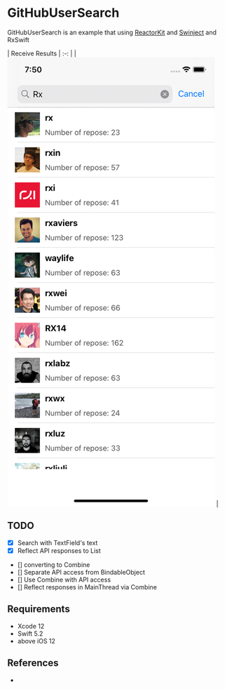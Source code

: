 # GitHubUserSearch

   GitHubUserSearch is an example that using [ReactorKit](https://github.com/ReactorKit/ReactorKit) and [Swinject](https://github.com/Swinject/Swinject) and RxSwift


   | Receive Results | :-: |
   | ![](./screenshot/screenshot_githubusersearch.png) | 

   ## TODO

   - [x] Search with TextField's text
   - [x] Reflect API responses to List
   - [] converting to Combine
   - [] Separate API access from BindableObject
   - [] Use Combine with API access
   - [] Reflect responses in MainThread via Combine

   ## Requirements

   - Xcode 12 
   - Swift 5.2
   - above iOS 12

   ## References
   -  